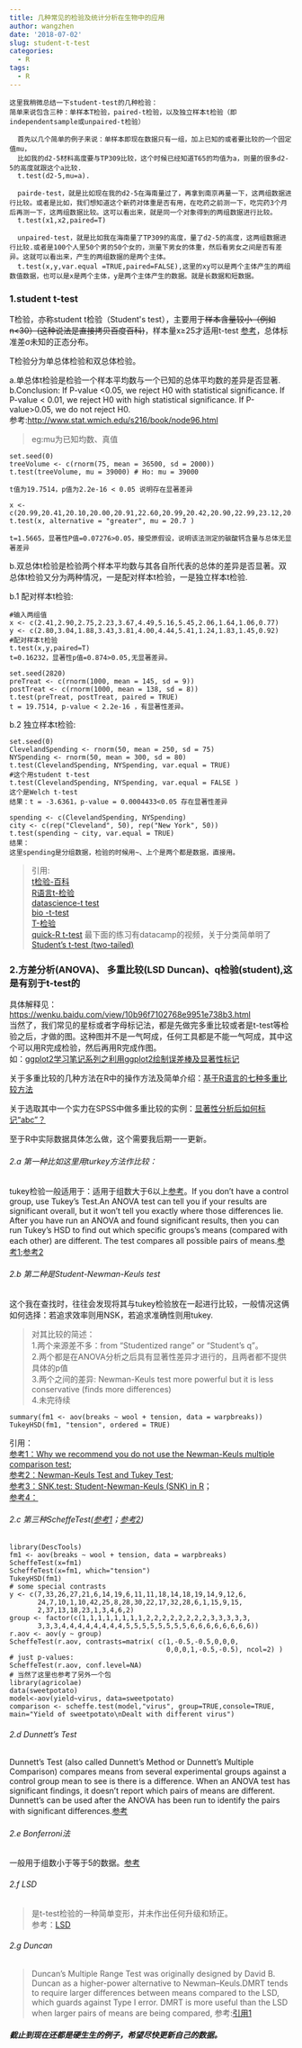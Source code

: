 ```yaml
---
title: 几种常见的检验及统计分析在生物中的应用
author: wangzhen
date: '2018-07-02'
slug: student-t-test
categories:
  - R
tags:
  - R
---
```


```{r}
这里我稍微总结一下student-test的几种检验：
简单来说包含三种：单样本T检验，paired-t检验，以及独立样本t检验（即independentsample或unpaired-t检验）
  
  首先以几个简单的例子来说：单样本即现在数据只有一组，加上已知的或者要比较的一个固定值mu，
  比如我的d2-5材料高度要与TP309比较，这个时候已经知道T65的均值为a，则量的很多d2-5的高度就跟这个a比较.
  t.test(d2-5,mu=a).
  
  pairde-test，就是比如现在我的d2-5在海南量过了，再拿到南京再量一下，这两组数据进行比较。或者是比如，我们想知道这个新药对体重是否有用，在吃药之前测一下，吃完药3个月后再测一下，这两组数据比较。这可以看出来，就是同一个对象得到的两组数据进行比较。
  t.test(x1,x2,paired=T)
  
  unpaired-test，就是比如我在海南量了TP309的高度，量了d2-5的高度，这两组数据进行比较.或者是100个人里50个男的50个女的，测量下男女的体重，然后看男女之间是否有差异。这就可以看出来，产生的两组数据的是两个主体。
  t.test(x,y,var.equal =TRUE,paired=FALSE),这里的xy可以是两个主体产生的两组数值数据，也可以是x是两个主体，y是两个主体产生的数据。就是长数据和短数据。

```


### 1.student t-test 

T检验，亦称student t检验（Student's test），主要用于~~样本含量较小（例如n<30）(这种说法是直接拷贝百度百科)~~，样本量x≥25才适用t-test [参考](http://www.stat.wmich.edu/s216/book/node97.html)，总体标准差σ未知的正态分布。

T检验分为单总体检验和双总体检验。

a.单总体t检验是检验一个样本平均数与一个已知的总体平均数的差异是否显著.<br>
b.Conclusion: If P-value <0.05, we reject H0 with statistical significance. If P-value < 0.01, we reject H0 with high statistical significance. If P-value>0.05, we do not reject H0. <br>
参考:http://www.stat.wmich.edu/s216/book/node96.html

> eg:mu为已知均数、真值

```{r}
set.seed(0)
treeVolume <- c(rnorm(75, mean = 36500, sd = 2000))
t.test(treeVolume, mu = 39000) # Ho: mu = 39000

t值为19.7514，p值为2.2e-16 < 0.05 说明存在显著差异

x <- c(20.99,20.41,20.10,20.00,20.91,22.60,20.99,20.42,20.90,22.99,23.12,20.89)
t.test(x, alternative = "greater", mu = 20.7 )

t=1.5665，显著性P值=0.07276>0.05，接受原假设，说明该法测定的碳酸钙含量与总体无显著差异

```
b.双总体t检验是检验两个样本平均数与其各自所代表的总体的差异是否显著。双总体t检验又分为两种情况，一是配对样本t检验，一是独立样本t检验.

b.1 配对样本t检验:

```{r}
#输入两组值
x <- c(2.41,2.90,2.75,2.23,3.67,4.49,5.16,5.45,2.06,1.64,1.06,0.77)
y <- c(2.80,3.04,1.88,3.43,3.81,4.00,4.44,5.41,1.24,1.83,1.45,0.92)
#配对样本t检验
t.test(x,y,paired=T)
t=0.16232，显著性p值=0.874>0.05,无显著差异。

set.seed(2820)
preTreat <- c(rnorm(1000, mean = 145, sd = 9))
postTreat <- c(rnorm(1000, mean = 138, sd = 8))
t.test(preTreat, postTreat, paired = TRUE)
t = 19.7514, p-value < 2.2e-16 ，有显著性差异。

```

b.2 独立样本t检验:

```{r}
set.seed(0)
ClevelandSpending <- rnorm(50, mean = 250, sd = 75)
NYSpending <- rnorm(50, mean = 300, sd = 80)
t.test(ClevelandSpending, NYSpending, var.equal = TRUE)
#这个用student t-test
t.test(ClevelandSpending, NYSpending, var.equal = FALSE )
这个是Welch t-test
结果：t = -3.6361，p-value = 0.0004433<0.05 存在显著性差异

spending <- c(ClevelandSpending, NYSpending)
city <- c(rep("Cleveland", 50), rep("New York", 50))
t.test(spending ~ city, var.equal = TRUE)
结果：
这里spending是分组数据，检验的时候用~、上个是两个都是数据，直接用。

```
> 引用:<br>[t检验-百科](https://baike.baidu.com/item/t%E6%A3%80%E9%AA%8C/9910799?fr=aladdin)<br>
> [R语言t-检验](https://blog.csdn.net/tiaaaaa/article/details/58130363)<br>
> [datascience-t test](https://datascienceplus.com/t-tests/)<br>
> [bio -t-test](https://rcompanion.org/rcompanion/d_02.html)<br>
> [T-检验](https://blog.csdn.net/m0_37777649/article/details/74937242)<br>
> [quick-R t-test](https://www.statmethods.net/stats/ttest.html) 最下面的练习有datacamp的视频，关于分类简单明了<br>
> [Student’s t-test (two-tailed)](https://stats.idre.ucla.edu/other/mult-pkg/faq/general/faq-what-are-the-differences-between-one-tailed-and-two-tailed-tests/)


### 2.方差分析(ANOVA)、 多重比较(LSD Duncan)、q检验(student),这是有别于t-test的

具体解释见：https://wenku.baidu.com/view/10b96f7102768e9951e738b3.html <br>
当然了，我们常见的星标或者字母标记法，都是先做完多重比较或者是t-test等检验之后，才做的图。这种图并不是一气呵成，任何工具都是不能一气呵成，其中这个可以用R完成检验，然后再用R完成作图。<br>
如：[ggplot2学习笔记系列之利用ggplot2绘制误差棒及显著性标记](http://ytlogos.coding.me/2017/06/25/ggplot2%E5%AD%A6%E4%B9%A0%E7%AC%94%E8%AE%B0%E7%B3%BB%E5%88%97%E4%B9%8B%E5%88%A9%E7%94%A8ggplot2%E7%BB%98%E5%88%B6%E8%AF%AF%E5%B7%AE%E6%A3%92%E5%8F%8A%E6%98%BE%E8%91%97%E6%80%A7%E6%A0%87%E8%AE%B0/)

关于多重比较的几种方法在R中的操作方法及简单介绍：[基于R语言的七种多重比较方法](https://baijiahao.baidu.com/s?id=1579153609724028605&wfr=spider&for=pc)

关于选取其中一个实力在SPSS中做多重比较的实例：[显著性分析后如何标记“abc”？](https://www.sohu.com/a/205866813_278730)

至于R中实际数据具体怎么做，这个需要我后期一一更新。

###### 2.a 第一种比如这里用turkey方法作比较：

tukey检验一般适用于：适用于组数大于6以上[参考](http://www.dxy.cn/bbs/thread/30756924#30756924)。If you don’t have a control group, use Tukey’s Test.An ANOVA test can tell you if your results are significant overall, but it won’t tell you exactly where those differences lie. After you have run an ANOVA and found significant results, then you can run Tukey’s HSD to find out which specific groups’s means (compared with each other) are different. The test compares all possible pairs of means.[参考1](http://www.statisticshowto.com/tukey-test-honest-significant-difference/);[参考2](http://www2.hawaii.edu/~taylor/z631/multcomp.pdf)

###### 2.b 第二种是Student-Newman-Keuls test

这个我在查找时，往往会发现将其与tukey检验放在一起进行比较，一般情况这俩如何选择：若追求效率则用NSK，若追求准确性则用tukey.

> 对其比较的简述：<br>
> 1.两个来源差不多：from “Studentized range” or “Student’s q”。 <br>
> 2.两个都是在ANOVA分析之后具有显著性差异才进行的，且两者都不提供具体的p值 <br>
> 3.两个之间的差异: Newman-Keuls test more powerful but it is less conservative (finds more differences) <br>
> 4.未完待续

```{r}
summary(fm1 <- aov(breaks ~ wool + tension, data = warpbreaks))
TukeyHSD(fm1, "tension", ordered = TRUE)
```
引用：<br>
[参考1：Why we recommend you do not use the Newman-Keuls multiple comparison test](https://www.graphpad.com/support/faq/why-we-recommend-you-do-not-use-the-newman-keuls-multiple-comparison-test/);<br>[参考2：Newman-Keuls Test and Tukey Test](https://www.utdallas.edu/~herve/abdi-NewmanKeuls2010-pretty.pdf);<br>[参考3：SNK.test: Student-Newman-Keuls (SNK) in R](https://rdrr.io/cran/agricolae/man/SNK.test.html)；<br>[参考4：](https://www.uvm.edu/~dhowell/gradstat/psych341/lectures/AnovaReviewFolder/class2.html)<br>

###### 2.c 第三种ScheffeTest([参考1](https://rdrr.io/cran/DescTools/man/ScheffeTest.html)；[参考2](https://www.rdocumentation.org/packages/agricolae/versions/1.2-8/topics/scheffe.test))<br>
```{r}
library(DescTools)
fm1 <- aov(breaks ~ wool + tension, data = warpbreaks)
ScheffeTest(x=fm1)
ScheffeTest(x=fm1, which="tension")
TukeyHSD(fm1)
# some special contrasts
y <- c(7,33,26,27,21,6,14,19,6,11,11,18,14,18,19,14,9,12,6,
       24,7,10,1,10,42,25,8,28,30,22,17,32,28,6,1,15,9,15,
       2,37,13,18,23,1,3,4,6,2)
group <- factor(c(1,1,1,1,1,1,1,1,2,2,2,2,2,2,2,2,3,3,3,3,3,
       3,3,3,4,4,4,4,4,4,4,4,5,5,5,5,5,5,5,5,6,6,6,6,6,6,6,6))
r.aov <- aov(y ~ group)
ScheffeTest(r.aov, contrasts=matrix( c(1,-0.5,-0.5,0,0,0,
                                       0,0,0,1,-0.5,-0.5), ncol=2) )
# just p-values:
ScheffeTest(r.aov, conf.level=NA)
# 当然了这里也参考了另外一个包
library(agricolae)
data(sweetpotato)
model<-aov(yield~virus, data=sweetpotato)
comparison <- scheffe.test(model,"virus", group=TRUE,console=TRUE,
main="Yield of sweetpotato\nDealt with different virus")
```

###### 2.d Dunnett’s Test

Dunnett’s Test (also called Dunnett’s Method or Dunnett’s Multiple Comparison) compares means from several experimental groups against a control group mean to see is there is a difference. When an ANOVA test has 
significant findings, it doesn’t report which pairs of means are different. Dunnett’s can be used after the  ANOVA has been run to identify the pairs with significant differences.[参考](http://www.statisticshowto.com/dunnetts-test/)

###### 2.e Bonferroni法

一般用于组数小于等于5的数据。[参考](http://www.dxy.cn/bbs/thread/30756924#30756924)

###### 2.f LSD

> 是t-test检验的一种简单变形，并未作出任何升级和矫正。<br>
> 参考：[LSD](http://www.upov.int/edocs/mdocs/upov/en/twc/25/twc_25_09_rev.pdf)
>
>
>

###### 2.g Duncan

> Duncan’s Multiple Range Test was originally designed by David B. Duncan as a higher-power alternative to Newman–Keuls.DMRT tends to require larger differences between means compared to the LSD, which guards against Type I error. DMRT is more useful than the LSD when larger pairs of means are being compared,
> 参考:[引用1](http://www.statisticshowto.com/duncans-multiple-range-test/)


##### 截止到现在还都是硬生生的例子，希望尽快更新自己的数据。

